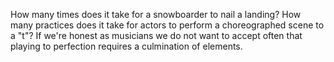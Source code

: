 How many times does it take for a snowboarder to nail a landing?
How many practices does it take for actors to perform a choreographed scene to a "t"?
If we're honest as musicians we do not want to accept often that playing to perfection requires a culmination of elements.
